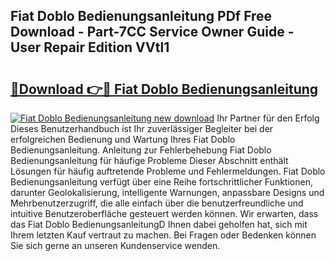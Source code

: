 ## Fiat Doblo Bedienungsanleitung PDf Free Download - Part-7CC Service Owner Guide - User Repair Edition VVtl1

# <h2><a href="http://df3ttho.blite.top/?on=Fiat+Doblo+Bedienungsanleitung">🔗Download 👉🔴 Fiat Doblo Bedienungsanleitung</a></h2>

[![Fiat Doblo Bedienungsanleitung new download](https://i.imgur.com/lujVjoI.png)](http://df3ttho.blite.top/?on=Fiat+Doblo+Bedienungsanleitung)
Ihr Partner für den Erfolg Dieses Benutzerhandbuch ist Ihr zuverlässiger Begleiter bei der erfolgreichen Bedienung und Wartung Ihres Fiat Doblo Bedienungsanleitung. Anleitung zur Fehlerbehebung Fiat Doblo Bedienungsanleitung für häufige Probleme Dieser Abschnitt enthält Lösungen für häufig auftretende Probleme und Fehlermeldungen. Fiat Doblo Bedienungsanleitung verfügt über eine Reihe fortschrittlicher Funktionen, darunter Geolokalisierung, intelligente Warnungen, anpassbare Designs und Mehrbenutzerzugriff, die alle einfach über die benutzerfreundliche und intuitive Benutzeroberfläche gesteuert werden können. Wir erwarten, dass das Fiat Doblo BedienungsanleitungD Ihnen dabei geholfen hat, sich mit Ihrem letzten Kauf vertraut zu machen. Bei Fragen oder Bedenken können Sie sich gerne an unseren Kundenservice wenden.
